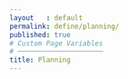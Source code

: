 ```yaml
---
layout   : default
permalink: define/planning/
published: true
# Custom Page Variables
# ─────────────────────
title: Planning
---
```



